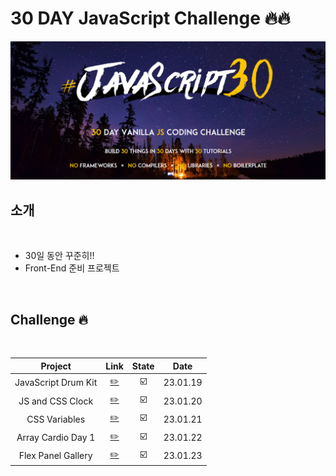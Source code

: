 # 30 DAY JavaScript Challenge 🔥🔥

<img src="./challenge.PNG">

<br />

## 소개

<br />

- 30일 동안 꾸준히!!
- Front-End 준비 프로젝트

<br />

## Challenge 🔥

<br />

|       Project       |               Link                | State |   Date   |
| :-----------------: | :-------------------------------: | :---: | :------: |
| JavaScript Drum Kit | [✏️](./JavaScript%20Drum%20Kit/)  |  ☑️   | 23.01.19 |
|  JS and CSS Clock   |  [✏️](./JS%20and%20CSS%20Clock/)  |  ☑️   | 23.01.20 |
|    CSS Variables    |     [✏️](./CSS%20Variables/)      |  ☑️   | 23.01.21 |
| Array Cardio Day 1  | [✏️](./Array%20Cardio%20Day%201/) |  ☑️   | 23.01.22 |
| Flex Panel Gallery  |  [✏️](./Flex%20Panel%20Gallery/)  |  ☑️   | 23.01.23 |
